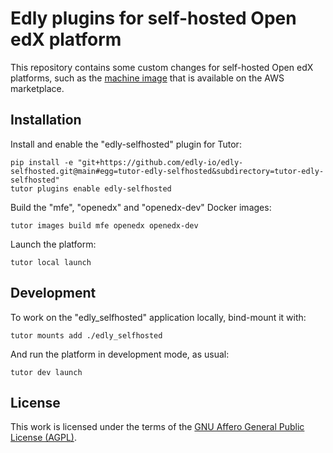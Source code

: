 # Edly plugins for self-hosted Open edX platform

This repository contains some custom changes for self-hosted Open edX platforms, such as the [machine image](https://aws.amazon.com/marketplace/pp/prodview-iji6gmbfbpi3o) that is available on the AWS marketplace.

## Installation

Install and enable the "edly-selfhosted" plugin for Tutor:

    pip install -e "git+https://github.com/edly-io/edly-selfhosted.git@main#egg=tutor-edly-selfhosted&subdirectory=tutor-edly-selfhosted"
    tutor plugins enable edly-selfhosted

Build the "mfe", "openedx" and "openedx-dev" Docker images:

    tutor images build mfe openedx openedx-dev

Launch the platform:

    tutor local launch

## Development

To work on the "edly_selfhosted" application locally, bind-mount it with:

    tutor mounts add ./edly_selfhosted

And run the platform in development mode, as usual:

    tutor dev launch

## License

This work is licensed under the terms of the [GNU Affero General Public License (AGPL)](https://github.com/edly-io/edly-selfhosted/blob/main/LICENSE.txt>).
